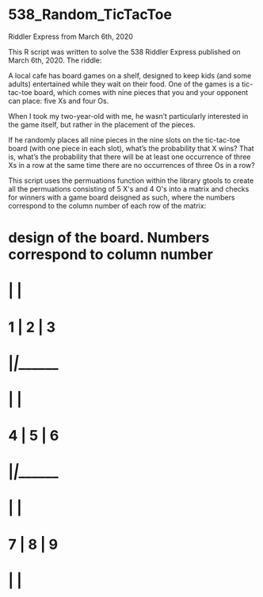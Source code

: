 # 538_Random_TicTacToe
Riddler Express from March 6th, 2020

This R script was written to solve the 538 Riddler Express published on March 6th, 2020. The riddle:

A local cafe has board games on a shelf, designed to keep kids (and some adults) entertained while they wait on their food. One of the games is a tic-tac-toe board, which comes with nine pieces that you and your opponent can place: five Xs and four Os.

When I took my two-year-old with me, he wasn’t particularly interested in the game itself, but rather in the placement of the pieces.

If he randomly places all nine pieces in the nine slots on the tic-tac-toe board (with one piece in each slot), what’s the probability that X wins? That is, what’s the probability that there will be at least one occurrence of three Xs in a row at the same time there are no occurrences of three Os in a row?


This script uses the permuations function within the library gtools to create all the permuations consisting of 5 X's and 4 O's into a matrix and checks for winners with a game board deisgned as such, where the numbers correspond to the column number of each row of the matrix:

# design of the board. Numbers correspond to column number
  
  #       |       |       
  #   1   |   2   |   3    
  # ______|_______|_______
  #       |       |
  #   4   |   5   |   6
  # ______|_______|_______
  #       |       |       
  #   7   |   8   |   9
  #       |       |
